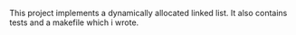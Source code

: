 This project implements a dynamically allocated linked list.  It also contains tests and a makefile which i wrote.
